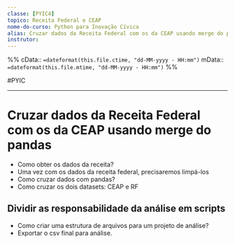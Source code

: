 ```yaml
---
classe: [PYIC4]
topico: Receita Federal e CEAP
nome-do-curso: Python para Inovação Cívica
alias: Cruzar dados da Receita Federal com os da CEAP usando merge do pandas 
instrutor:
---
```

%%
cData:: `=dateformat(this.file.ctime, "dd-MM-yyyy - HH:mm")`
mData:: `=dateformat(this.file.mtime, "dd-MM-yyyy - HH:mm")`
%%

#PYIC 
____

# Cruzar dados da Receita Federal com os da CEAP usando merge do pandas 

- Como obter os dados da receita?
- Uma vez com os dados da receita federal, precisaremos limpá-los
- Como cruzar dados com pandas?
- Como cruzar os dois datasets: CEAP e RF

## Dividir as responsabilidade da análise em scripts

- Como criar uma estrutura de arquivos para um projeto de análise?
- Exportar o csv final para análise.
